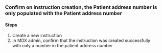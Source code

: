 ### Confirm on instruction creation, the Patient address number is only populated with the Patient address number
#### Steps
1. Create a new instruction
2. In MDX admin, confirm that the instruction was created successfully with only a number in the patient address number